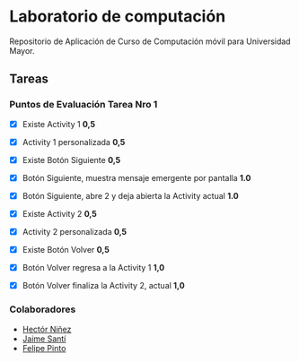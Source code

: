# Laboratorio de computación


Repositorio de Aplicación de Curso de Computación móvil para Universidad Mayor.

## Tareas 


### Puntos de Evaluación Tarea Nro 1 

- [x] Existe Activity 1 **0,5**
- [x] Activity 1 personalizada **0,5**
- [x] Existe Botón Siguiente **0,5**
- [x] Botón Siguiente, muestra mensaje emergente por pantalla **1.0**
- [x] Botón Siguiente, abre 2 y deja abierta la Activity actual **1.0**
- [x] Existe Activity 2 **0,5**
- [x] Activity 2 personalizada **0,5**
- [x] Existe Botón Volver  **0,5**
- [x] Botón Volver regresa a la Activity 1 **1,0**
- [x] Botón Volver finaliza la Activity 2, actual **1,0**


### Colaboradores

 - [Hectór Niñez](https://github.com/desarrolloPerrosky)
 - [Jaime Santí](https://github.com/jsanti-mayor)
 - [Felipe Pinto](https://github.com/grisone)







